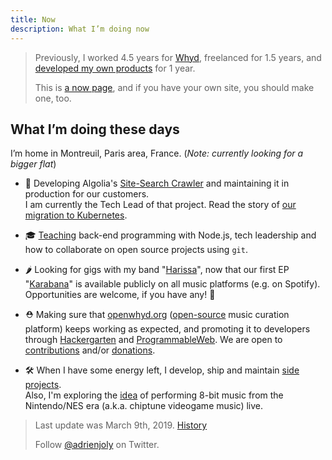 ```yaml
---
title: Now
description: What I’m doing now
---
```

> Previously, I worked 4.5 years for [Whyd](https://medium.com/openwhyd/music-amongst-other-topics-a4f41657d6d), freelanced for 1.5 years, and [developed my own products](https://hackernoon.com/12-months-to-become-an-indie-hacker-ad0c916c1f5f) for 1 year.
>
> This is [a now page](http://nownownow.com/about), and if you have your own site, you should make one, too.

## What I’m doing these days

I’m home in Montreuil, Paris area, France. (*Note: currently looking for a bigger flat*)

- 💼 Developing Algolia's [Site-Search Crawler](https://www.algolia.com/solutions/site-search) and maintaining it in production for our customers. <br/> I am currently the Tech Lead of that project. Read the story of [our migration to Kubernetes](https://blog.algolia.com/challenging-migration-heroku-google-kubernetes-engine/).
  
- 🎓 [Teaching](/teaching) back-end programming with Node.js, tech leadership and how to collaborate on open source projects using `git`.
  
- 🌶 Looking for gigs with my band "[Harissa](https://www.facebook.com/harissaquartet)", now that our first EP "[Karabana](https://cabaneariff.com/harissa-karabana)" is available publicly on all music platforms (e.g. on Spotify). Opportunities are welcome, if you have any! 🤗
  
- ⛑ Making sure that [openwhyd.org](https://openwhyd.org) ([open-source](https://github.com/openwhyd) music curation platform) keeps working as expected, and promoting it to developers through [Hackergarten](https://www.meetup.com/fr-FR/Paris-Hackergarten) and [ProgrammableWeb](https://www.programmableweb.com/api/openwhyd-user). We are open to [contributions](https://openwhyd.org/contribute) and/or [donations](https://openwhyd.org/donate).

- 🛠 When I have some energy left, I develop, ship and maintain [side projects](/prod). <br/> Also, I'm exploring the [idea](https://hackmd.io/nszFj8pcTAynVP04-GUePw) of performing 8-bit music from the Nintendo/NES era (a.k.a. chiptune videogame music) live.

> Last update was March 9th, 2019. [History](https://github.com/adrienjoly/adrienjoly.github.com/commits/master/now)
>
> Follow [@adrienjoly](https://twitter.com/adrienjoly) on Twitter.
